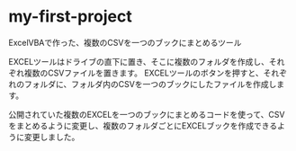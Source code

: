 # my-first-project
ExcelVBAで作った、複数のCSVを一つのブックにまとめるツール

EXCELツールはドライブの直下に置き、そこに複数のフォルダを作成し、それぞれ複数のCSVファイルを置きます。
EXCELツールのボタンを押すと、それぞれのフォルダに、フォルダ内のCSVを一つのブックにしたファイルを作成します。

公開されていた複数のEXCELを一つのブックにまとめるコードを使って、CSVをまとめるように変更し、複数のフォルダごとにEXCELブックを作成できるように変更しました。
